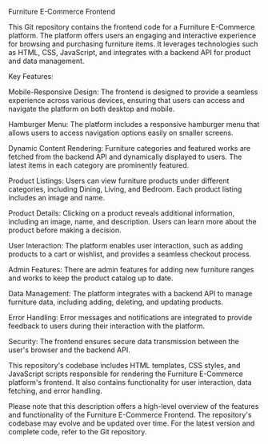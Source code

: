 Furniture E-Commerce Frontend

This Git repository contains the frontend code for a Furniture E-Commerce platform. The platform offers users an engaging and interactive experience for browsing and purchasing furniture items. It leverages technologies such as HTML, CSS, JavaScript, and integrates with a backend API for product and data management.

Key Features:

Mobile-Responsive Design: The frontend is designed to provide a seamless experience across various devices, ensuring that users can access and navigate the platform on both desktop and mobile.

Hamburger Menu: The platform includes a responsive hamburger menu that allows users to access navigation options easily on smaller screens.

Dynamic Content Rendering: Furniture categories and featured works are fetched from the backend API and dynamically displayed to users. The latest items in each category are prominently featured.

Product Listings: Users can view furniture products under different categories, including Dining, Living, and Bedroom. Each product listing includes an image and name.

Product Details: Clicking on a product reveals additional information, including an image, name, and description. Users can learn more about the product before making a decision.

User Interaction: The platform enables user interaction, such as adding products to a cart or wishlist, and provides a seamless checkout process.

Admin Features: There are admin features for adding new furniture ranges and works to keep the product catalog up to date.

Data Management: The platform integrates with a backend API to manage furniture data, including adding, deleting, and updating products.

Error Handling: Error messages and notifications are integrated to provide feedback to users during their interaction with the platform.

Security: The frontend ensures secure data transmission between the user's browser and the backend API.

This repository's codebase includes HTML templates, CSS styles, and JavaScript scripts responsible for rendering the Furniture E-Commerce platform's frontend. It also contains functionality for user interaction, data fetching, and error handling.

Please note that this description offers a high-level overview of the features and functionality of the Furniture E-Commerce Frontend. The repository's codebase may evolve and be updated over time. For the latest version and complete code, refer to the Git repository.
